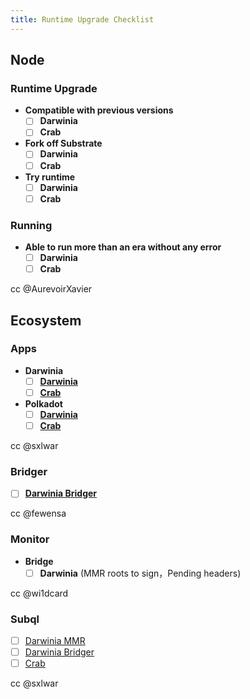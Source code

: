 ```yaml
---
title: Runtime Upgrade Checklist
---
```


## Node
### Runtime Upgrade
- **Compatible with previous versions**
  - [ ] **Darwinia**
  - [ ] **Crab**
- **Fork off Substrate**
  - [ ] **Darwinia**
  - [ ] **Crab**
- **Try runtime**
  - [ ] **Darwinia**
  - [ ] **Crab**

### Running
- **Able to run more than an era without any error**
  - [ ] **Darwinia**
  - [ ] **Crab**

cc @AurevoirXavier

## Ecosystem
### Apps
- **Darwinia**
  - [ ] [**Darwinia**](https://apps.darwinia.network/?rpc=wss://rpc.darwinia.network)
  - [ ] [**Crab**](https://apps.darwinia.network/?rpc=wss://crab-rpc.darwinia.network)
- **Polkadot**
  - [ ] [**Darwinia**](https://polkadot.js.org/apps/?rpc=wss://rpc.darwinia.network)
  - [ ] [**Crab**](https://polkadot.js.org/apps/?rpc=wss://crab-rpc.darwinia.network)

cc @sxlwar

### Bridger
- [ ] [**Darwinia Bridger**](https://github.com/darwinia-network/bridger)

cc @fewensa

### Monitor
- **Bridge**
  - [ ] **Darwinia** (MMR roots to sign，Pending headers)

cc @wi1dcard

### Subql
- [ ] [Darwinia MMR](https://github.com/darwinia-network/subql-darinwia-mmr)
- [ ] [Darwinia Bridger](https://github.com/darwinia-network/subql-darinwia-bridger)
- [ ] [Crab](https://github.com/darwinia-network/subql-crab)

cc @sxlwar
